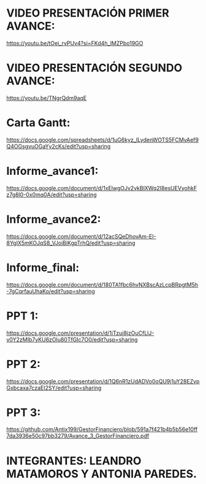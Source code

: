 # VIDEO PRESENTACIÓN PRIMER AVANCE:
https://youtu.be/tOei_rvPUv4?si=FKd4h_lMZPbo19GO
#
# VIDEO PRESENTACIÓN SEGUNDO AVANCE:
https://youtu.be/TNgrQdm9aqE
#
# Carta Gantt:
https://docs.google.com/spreadsheets/d/1uG6kyz_ILydenWOTS5FCMyAef9Q4OGsgvuOGaYy2cKs/edit?usp=sharing
#
# Informe_avance1:
https://docs.google.com/document/d/1xElwgOJv2ykBlXWq2I8esUEVyohkFz7g8l0-0x0mq0A/edit?usp=sharing
#
# Informe_avance2:
https://docs.google.com/document/d/12acSQeDhovAm-EI-8YgIX5mKOJqS8_VJojBiKgpTrhQ/edit?usp=sharing
# 
# Informe_final:
https://docs.google.com/document/d/180TA1fbc6hvNXBscAzLcpBRpgtM5h-7gCqrfauUhaKo/edit?usp=sharing
#
# PPT 1:
https://docs.google.com/presentation/d/1iTzui8jzOuCfLlJ-v0Y2zMIb7yKU6zOlu80TfGIc7O0/edit?usp=sharing
#
# PPT 2:
https://docs.google.com/presentation/d/1Q6nR1zUdADVo0oQU9j1uY28EZvpGxbcaxa7czaEI2SY/edit?usp=sharing
#
# PPT 3:
https://github.com/Antix199/GestorFinanciero/blob/591a7f421b4b5b56e10ff7da3936e50c97bb3279/Avance_3_GestorFinanciero.pdf
#
# INTEGRANTES: LEANDRO MATAMOROS Y ANTONIA PAREDES.
